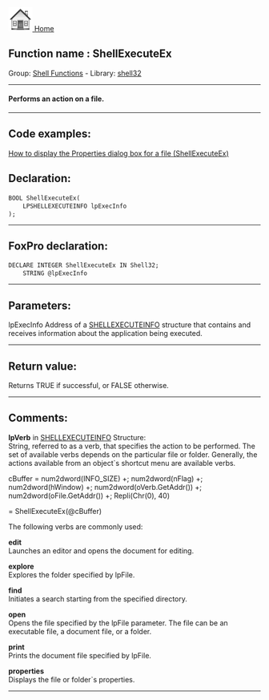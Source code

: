[<img src="../../images/home.png"> Home ](https://github.com/VFPX/Win32API)  

## Function name : ShellExecuteEx
Group: [Shell Functions](../../functions_group.md#Shell_Functions)  -  Library: [shell32](../../Libraries.md#shell32)  
***  


#### Performs an action on a file.
***  


## Code examples:
[How to display the Properties dialog box for a file (ShellExecuteEx)](../../samples/sample_320.md)  

## Declaration:
```foxpro  
BOOL ShellExecuteEx(
	LPSHELLEXECUTEINFO lpExecInfo
);  
```  
***  


## FoxPro declaration:
```foxpro  
DECLARE INTEGER ShellExecuteEx IN Shell32;
	STRING @lpExecInfo  
```  
***  


## Parameters:
lpExecInfo
Address of a <a href="http://msdn.microsoft.com/library/default.asp?url=/library/en-us/shellcc/platform/shell/reference/structures/shellexecuteinfo.asp">SHELLEXECUTEINFO</a> structure that contains and receives information about the application being executed.  
***  


## Return value:
Returns TRUE if successful, or FALSE otherwise.  
***  


## Comments:
<Strong>lpVerb</Strong> in <a href="http://msdn.microsoft.com/library/default.asp?url=/library/en-us/shellcc/platform/shell/reference/structures/shellexecuteinfo.asp">SHELLEXECUTEINFO</a> Structure:  
String, referred to as a verb, that specifies the action to be performed. The set of available verbs depends on the particular file or folder. Generally, the actions available from an object`s shortcut menu are available verbs.  
  
<div class="precode">cBuffer = num2dword(INFO_SIZE) +;  
	num2dword(nFlag) +;  
	num2dword(hWindow) +;  
	num2dword(oVerb.GetAddr()) +;  
	num2dword(oFile.GetAddr()) +;  
	Repli(Chr(0), 40)  
  
= ShellExecuteEx(@cBuffer)  
</div>  
The following verbs are commonly used:   
  
<Strong>edit</Strong>  
Launches an editor and opens the document for editing.  
  
<Strong>explore</Strong>  
Explores the folder specified by lpFile.  
  
<Strong>find</Strong>  
Initiates a search starting from the specified directory.  
  
<Strong>open</Strong>  
Opens the file specified by the lpFile parameter. The file can be an executable file, a document file, or a folder.  
  
<Strong>print</Strong>  
Prints the document file specified by lpFile.  
  
<Strong>properties</Strong>  
Displays the file or folder`s properties.  
  
***  

